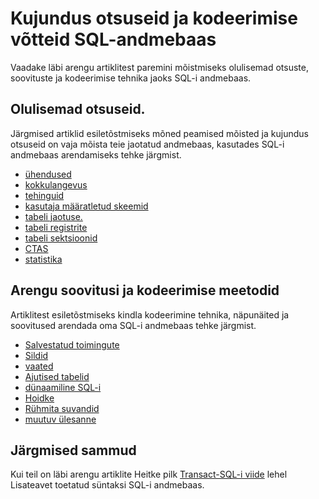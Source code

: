 <properties
   pageTitle="Otsuste ja kodeerimise võtteid SQL-i andmebaas arengu kujundamiseks | Microsoft Azure'i"
   description="Arengu põhimõtet, kujundus otsuste, soovituste ja kodeerimise võtteid SQL-i andmebaas."
   services="sql-data-warehouse"
   documentationCenter="NA"
   authors="jrowlandjones"
   manager="barbkess"
   editor=""/>

<tags
   ms.service="sql-data-warehouse"
   ms.devlang="NA"
   ms.topic="article"
   ms.tgt_pltfrm="NA"
   ms.workload="data-services"
   ms.date="08/16/2016"
   ms.author="jrj;barbkess;sonyama"/>

# <a name="design-decisions-and-coding-techniques-for-sql-data-warehouse"></a>Kujundus otsuseid ja kodeerimise võtteid SQL-andmebaas

Vaadake läbi arengu artiklitest paremini mõistmiseks olulisemad otsuste, soovituste ja kodeerimise tehnika jaoks SQL-i andmebaas.

## <a name="key-design-decisions"></a>Olulisemad otsuseid.
Järgmised artiklid esiletõstmiseks mõned peamised mõisted ja kujundus otsuseid on vaja mõista teie jaotatud andmebaas, kasutades SQL-i andmebaas arendamiseks tehke järgmist.

- [ühendused][]
- [kokkulangevus][]
- [tehinguid][]
- [kasutaja määratletud skeemid][]
- [tabeli jaotuse.][]
- [tabeli registrite][]
- [tabeli sektsioonid][]
- [CTAS][]
- [statistika][]

## <a name="development-recommendations-and-coding-techniques"></a>Arengu soovitusi ja kodeerimise meetodid
Artiklitest esiletõstmiseks kindla kodeerimine tehnika, näpunäited ja soovitused arendada oma SQL-i andmebaas tehke järgmist.

- [Salvestatud toimingute][]
- [Sildid][]
- [vaated][]
- [Ajutised tabelid][]
- [dünaamiline SQL-i][]
- [Hoidke][]
- [Rühmita suvandid][]
- [muutuv ülesanne][]

## <a name="next-steps"></a>Järgmised sammud
Kui teil on läbi arengu artiklite Heitke pilk [Transact-SQL-i viide][] lehel Lisateavet toetatud süntaksi SQL-i andmebaas.

<!--Image references-->

<!--Article references-->
[kokkulangevus]: ./sql-data-warehouse-develop-concurrency.md
[ühendused]: ./sql-data-warehouse-connect-overview.md
[CTAS]: ./sql-data-warehouse-develop-ctas.md
[dünaamiline SQL-i]: ./sql-data-warehouse-develop-dynamic-sql.md
[Rühmita suvandid]: ./sql-data-warehouse-develop-group-by-options.md
[Sildid]: ./sql-data-warehouse-develop-label.md
[Hoidke]: ./sql-data-warehouse-develop-loops.md
[statistika]: ./sql-data-warehouse-tables-statistics.md
[Salvestatud toimingute]: ./sql-data-warehouse-develop-stored-procedures.md
[tabeli jaotuse.]: ./sql-data-warehouse-tables-distribute.md
[tabeli registrite]: ./sql-data-warehouse-tables-index.md
[tabeli sektsioonid]: ./sql-data-warehouse-tables-partition.md
[Ajutised tabelid]: ./sql-data-warehouse-tables-temporary.md
[tehinguid]: ./sql-data-warehouse-develop-transactions.md
[kasutaja määratletud skeemid]: ./sql-data-warehouse-develop-user-defined-schemas.md
[muutuv ülesanne]: ./sql-data-warehouse-develop-variable-assignment.md
[vaated]: ./sql-data-warehouse-develop-views.md
[Transact-SQL-i viide]: ./sql-data-warehouse-overview-reference.md

<!--MSDN references-->
[renaming objects]: https://msdn.microsoft.com/library/mt631611.aspx

<!--Other Web references-->
